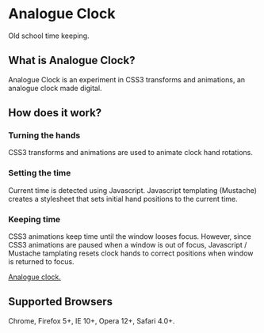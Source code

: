 Analogue Clock
==============

Old school time keeping.

## What is Analogue Clock?

Analogue Clock is an experiment in CSS3 transforms and animations, an analogue clock made digital.

## How does it work?

### Turning the hands

CSS3 transforms and animations are used to animate clock hand rotations.

### Setting the time

Current time is detected using Javascript. Javascript templating (Mustache) creates a stylesheet that sets initial hand positions to the current time. 

### Keeping time

CSS3 animations keep time until the window looses focus. However, since CSS3 animations are paused when a window is out of focus, Javascript / Mustache tamplating resets clock hands to correct positions when window is returned to focus. 


<a href="http://sarahquigley.github.io/analogue-clock/">Analogue clock.</a>

## Supported Browsers
Chrome, Firefox 5+, IE 10+, Opera 12+, Safari 4.0+.
